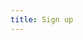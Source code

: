 ```yaml
---
title: Sign up
---
```


<script
  src="https://public.govdelivery.com/assets/Signup.js"
  data-account-code="NJGOV"
  data-signup-id="22891"
  ></script>
